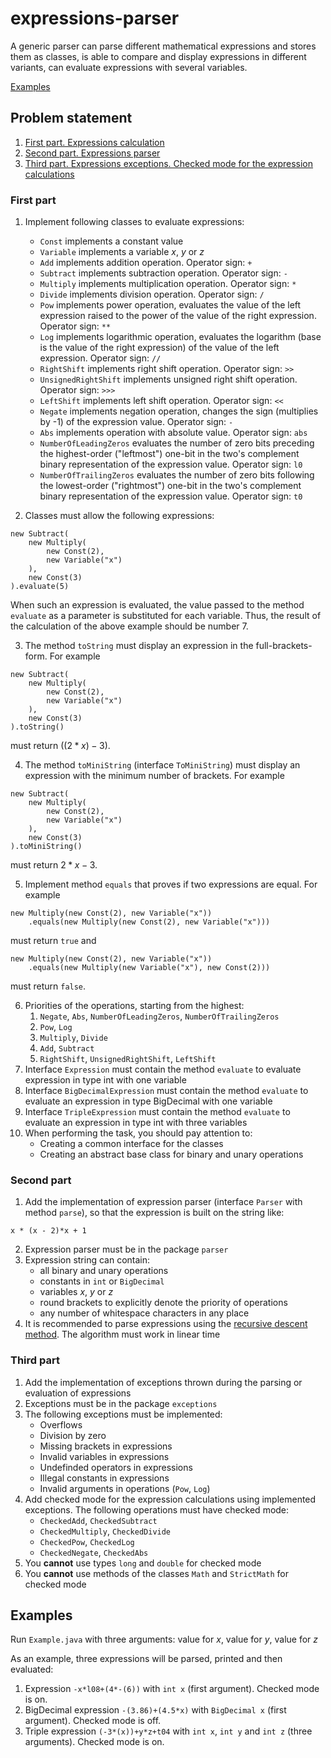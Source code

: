 # expressions-parser
A generic parser can parse different mathematical expressions and stores them as classes, is able to compare and display expressions in different variants, can evaluate expressions with several variables.

[Examples](#examples)

## Problem statement
1. [First part. Expressions calculation](#first-part)
2. [Second part. Expressions parser](#second-part)
3. [Third part. Expressions exceptions. Checked mode for the expression calculations](#third-part)

### First part
1. Implement following classes to evaluate expressions:
   + `Const` implements a constant value
   + `Variable` implements a variable $x$, $y$ or $z$
   + `Add` implements addition operation. Operator sign: `+`
   + `Subtract` implements subtraction operation. Operator sign: `-`
   + `Multiply` implements multiplication operation. Operator sign: `*`
   + `Divide` implements division operation. Operator sign: `/`
   + `Pow` implements power operation, evaluates the value of the left expression raised to the power of the value of the right expression. Operator sign: `**`
   + `Log` implements logarithmic operation, evaluates the logarithm (base is the value of the right expression) of the value of the left expression. Operator sign: `//`
   + `RightShift` implements right shift operation. Operator sign: `>>`
   + `UnsignedRightShift` implements unsigned right shift operation. Operator sign: `>>>`
   + `LeftShift` implements left shift operation. Operator sign: `<<`
   + `Negate` implements negation operation, changes the sign (multiplies by -1) of the expression value. Operator sign: `-`
   + `Abs` implements operation with absolute value. Operator sign: `abs`
   + `NumberOfLeadingZeros` evaluates the number of zero bits preceding the highest-order ("leftmost") one-bit in the two's complement binary representation of the expression value. Operator sign: `l0`
   + `NumberOfTrailingZeros` evaluates the number of zero bits following the lowest-order ("rightmost") one-bit in the two's complement binary representation of the expression value. Operator sign: `t0`

2. Classes must allow the following expressions:
```
new Subtract(
    new Multiply(
        new Const(2),
        new Variable("x")
    ),
    new Const(3)
).evaluate(5)
```
When such an expression is evaluated, the value passed to the method `evaluate` as a parameter is substituted for each variable. Thus, the result of the calculation of the above example should be number 7.
   
3. The method `toString` must display an expression in the full-brackets-form. For example
```
new Subtract(
    new Multiply(
        new Const(2),
        new Variable("x")
    ),
    new Const(3)
).toString()
```
must return $((2 * x) - 3)$.

4. The method `toMiniString` (interface `ToMiniString`) must display an expression with the minimum number of brackets. For example
```
new Subtract(
    new Multiply(
        new Const(2),
        new Variable("x")
    ),
    new Const(3)
).toMiniString()
```
must return $2 * x - 3$. 

5. Implement method `equals` that proves if two expressions are equal. For example
```
new Multiply(new Const(2), new Variable("x"))
    .equals(new Multiply(new Const(2), new Variable("x")))
```
must return `true` and
```
new Multiply(new Const(2), new Variable("x"))
    .equals(new Multiply(new Variable("x"), new Const(2)))
```
must return `false`.

6. Priorities of the operations, starting from the highest:
   1. `Negate`, `Abs`, `NumberOfLeadingZeros`, `NumberOfTrailingZeros`
   2. `Pow`, `Log`
   3. `Multiply`, `Divide`
   4. `Add`, `Subtract`
   5. `RightShift`, `UnsignedRightShift`, `LeftShift` 
7. Interface `Expression` must contain the method `evaluate` to evaluate expression in type int with one variable
8. Interface `BigDecimalExpression` must contain the method `evaluate` to evaluate an expression in type BigDecimal with one variable
9. Interface `TripleExpression` must contain the method `evaluate` to evaluate an expression in type int with three variables
10. When performing the task, you should pay attention to:
      + Creating a common interface for the classes
      + Creating an abstract base class for binary and unary operations

### Second part
1. Add the implementation of expression parser (interface `Parser` with method `parse`), so that the expression is built on the string like:
```
x * (x - 2)*x + 1
```
2. Expression parser must be in the package `parser`
3. Expression string can contain:
   + all binary and unary operations
   + constants in `int` or `BigDecimal`
   + variables $x$, $y$ or $z$
   + round brackets to explicitly denote the priority of operations
   + any number of whitespace characters in any place
4. It is recommended to parse expressions using the [recursive descent method](https://en.wikipedia.org/wiki/Recursive_descent_parser). The algorithm must work in linear time


### Third part
1. Add the implementation of exceptions thrown during the parsing or evaluation of expressions
2. Exceptions must be in the package `exceptions`
3. The following exceptions must be implemented:
   + Overflows
   + Division by zero
   + Missing brackets in expressions
   + Invalid variables in expressions
   + Undefinded operators in expressions
   + Illegal constants in expressions
   + Invalid arguments in operations (`Pow`, `Log`)
4. Add checked mode for the expression calculations using implemented exceptions. The following operations must have checked mode:
   + `CheckedAdd`, `CheckedSubtract`
   + `CheckedMultiply`, `CheckedDivide`
   + `CheckedPow`, `CheckedLog`
   + `CheckedNegate`, `CheckedAbs`
5. You __cannot__ use types `long` and `double` for checked mode
5. You __cannot__ use methods of the classes `Math` and `StrictMath` for checked mode

## Examples
Run `Example.java` with three arguments: value for $x$, value for $y$, value for $z$

As an example, three expressions will be parsed, printed and then evaluated:
1. Expression `-x*l08+(4*-(6))` with `int x` (first argument). Checked mode is on.
2. BigDecimal expression `-(3.86)+(4.5*x)` with `BigDecimal x` (first argument). Checked mode is off.
3. Triple expression `(-3*(x))+y*z+t04` with `int x`, `int y` and `int z` (three arguments). Checked mode is on.

